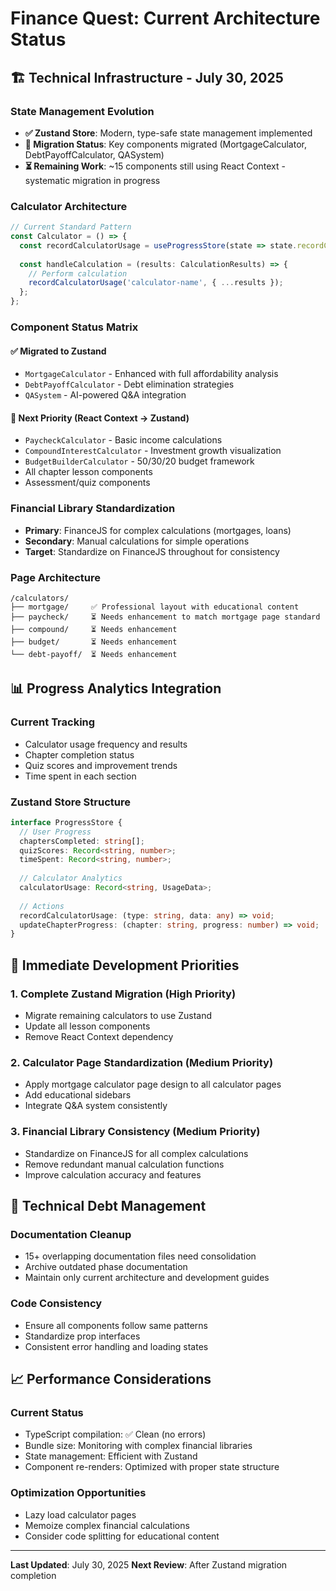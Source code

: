 # Finance Quest: Current Architecture Status

## 🏗️ **Technical Infrastructure - July 30, 2025**

### State Management Evolution
- **✅ Zustand Store**: Modern, type-safe state management implemented
- **🔄 Migration Status**: Key components migrated (MortgageCalculator, DebtPayoffCalculator, QASystem)
- **⏳ Remaining Work**: ~15 components still using React Context - systematic migration in progress

### Calculator Architecture
```typescript
// Current Standard Pattern
const Calculator = () => {
  const recordCalculatorUsage = useProgressStore(state => state.recordCalculatorUsage);
  
  const handleCalculation = (results: CalculationResults) => {
    // Perform calculation
    recordCalculatorUsage('calculator-name', { ...results });
  };
};
```

### Component Status Matrix

#### ✅ **Migrated to Zustand**
- `MortgageCalculator` - Enhanced with full affordability analysis
- `DebtPayoffCalculator` - Debt elimination strategies
- `QASystem` - AI-powered Q&A integration

#### 🔄 **Next Priority (React Context → Zustand)**
- `PaycheckCalculator` - Basic income calculations
- `CompoundInterestCalculator` - Investment growth visualization
- `BudgetBuilderCalculator` - 50/30/20 budget framework
- All chapter lesson components
- Assessment/quiz components

### Financial Library Standardization
- **Primary**: FinanceJS for complex calculations (mortgages, loans)
- **Secondary**: Manual calculations for simple operations
- **Target**: Standardize on FinanceJS throughout for consistency

### Page Architecture
```
/calculators/
├── mortgage/     ✅ Professional layout with educational content
├── paycheck/     ⏳ Needs enhancement to match mortgage page standard
├── compound/     ⏳ Needs enhancement 
├── budget/       ⏳ Needs enhancement
└── debt-payoff/  ⏳ Needs enhancement
```

## 📊 **Progress Analytics Integration**

### Current Tracking
- Calculator usage frequency and results
- Chapter completion status
- Quiz scores and improvement trends
- Time spent in each section

### Zustand Store Structure
```typescript
interface ProgressStore {
  // User Progress
  chaptersCompleted: string[];
  quizScores: Record<string, number>;
  timeSpent: Record<string, number>;
  
  // Calculator Analytics
  calculatorUsage: Record<string, UsageData>;
  
  // Actions
  recordCalculatorUsage: (type: string, data: any) => void;
  updateChapterProgress: (chapter: string, progress: number) => void;
}
```

## 🎯 **Immediate Development Priorities**

### 1. Complete Zustand Migration (High Priority)
- Migrate remaining calculators to use Zustand
- Update all lesson components
- Remove React Context dependency

### 2. Calculator Page Standardization (Medium Priority)
- Apply mortgage calculator page design to all calculator pages
- Add educational sidebars
- Integrate Q&A system consistently

### 3. Financial Library Consistency (Medium Priority)
- Standardize on FinanceJS for all complex calculations
- Remove redundant manual calculation functions
- Improve calculation accuracy and features

## 🧹 **Technical Debt Management**

### Documentation Cleanup
- 15+ overlapping documentation files need consolidation
- Archive outdated phase documentation
- Maintain only current architecture and development guides

### Code Consistency
- Ensure all components follow same patterns
- Standardize prop interfaces
- Consistent error handling and loading states

## 📈 **Performance Considerations**

### Current Status
- TypeScript compilation: ✅ Clean (no errors)
- Bundle size: Monitoring with complex financial libraries
- State management: Efficient with Zustand
- Component re-renders: Optimized with proper state structure

### Optimization Opportunities
- Lazy load calculator pages
- Memoize complex financial calculations
- Consider code splitting for educational content

---

**Last Updated**: July 30, 2025
**Next Review**: After Zustand migration completion
